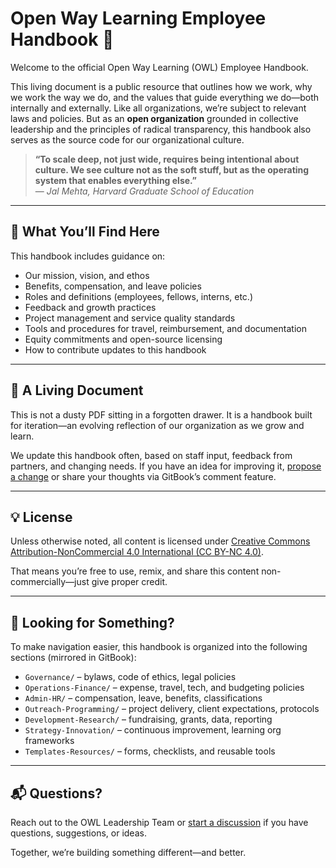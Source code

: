 # Open Way Learning Employee Handbook 🦉

Welcome to the official Open Way Learning (OWL) Employee Handbook.

This living document is a public resource that outlines how we work, why we work the way we do, and the values that guide everything we do—both internally and externally. Like all organizations, we’re subject to relevant laws and policies. But as an **open organization** grounded in collective leadership and the principles of radical transparency, this handbook also serves as the source code for our organizational culture.

> **“To scale deep, not just wide, requires being intentional about culture. We see culture not as the soft stuff, but as the operating system that enables everything else.”**  
> — *Jal Mehta, Harvard Graduate School of Education*

---

## 🚀 What You’ll Find Here

This handbook includes guidance on:

- Our mission, vision, and ethos
- Benefits, compensation, and leave policies
- Roles and definitions (employees, fellows, interns, etc.)
- Feedback and growth practices
- Project management and service quality standards
- Tools and procedures for travel, reimbursement, and documentation
- Equity commitments and open-source licensing
- How to contribute updates to this handbook

---

## 🌱 A Living Document

This is not a dusty PDF sitting in a forgotten drawer. It is a handbook built for iteration—an evolving reflection of our organization as we grow and learn.

We update this handbook often, based on staff input, feedback from partners, and changing needs. If you have an idea for improving it, [propose a change](https://github.com/open-way-learning/owl-handbook/pulls) or share your thoughts via GitBook’s comment feature.

---

## 💡 License

Unless otherwise noted, all content is licensed under [Creative Commons Attribution-NonCommercial 4.0 International (CC BY-NC 4.0)](https://creativecommons.org/licenses/by-nc/4.0/).

That means you’re free to use, remix, and share this content non-commercially—just give proper credit.

---

## 🧭 Looking for Something?

To make navigation easier, this handbook is organized into the following sections (mirrored in GitBook):

- `Governance/` – bylaws, code of ethics, legal policies
- `Operations-Finance/` – expense, travel, tech, and budgeting policies
- `Admin-HR/` – compensation, leave, benefits, classifications
- `Outreach-Programming/` – project delivery, client expectations, protocols
- `Development-Research/` – fundraising, grants, data, reporting
- `Strategy-Innovation/` – continuous improvement, learning org frameworks
- `Templates-Resources/` – forms, checklists, and reusable tools

---

## 📬 Questions?

Reach out to the OWL Leadership Team or [start a discussion](https://github.com/open-way-learning/owl-handbook/discussions) if you have questions, suggestions, or ideas.

Together, we’re building something different—and better.
